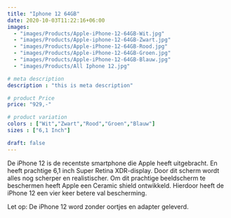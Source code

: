 ```yaml
---
title: "Iphone 12 64GB"
date: 2020-10-03T11:22:16+06:00
images: 
  - "images/Products/Apple-iPhone-12-64GB-Wit.jpg"
  - "images/Products/Apple-iphone-12-64GB-Zwart.jpg"
  - "images/Products/Apple-iPhone-12-64GB-Rood.jpg"
  - "images/Products/Apple-iPhone-12-64GB-Groen.jpg"
  - "images/Products/Apple-iPhone-12-64GB-Blauw.jpg"
  - "images/Products/All Iphone 12.jpg"

# meta description
description : "this is meta description"

# product Price
price: "929,-"

# product variation
colors : ["Wit","Zwart","Rood","Groen","Blauw"]
sizes : ["6,1 Inch"]

draft: false
---
```


De iPhone 12 is de recentste smartphone die Apple heeft uitgebracht. En heeft prachtige 6,1 inch Super Retina XDR-display. Door dit scherm wordt alles nog scherper en realistischer.  Om dit prachtige beeldscherm te beschermen heeft Apple een Ceramic shield ontwikkeld. Hierdoor heeft de iPhone 12 een vier keer betere val bescherming. 

Let op: De iPhone 12 word zonder oortjes en adapter geleverd.
 
